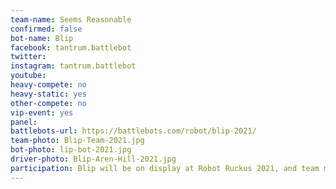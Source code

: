 ```yaml
---
team-name: Seems Reasonable
confirmed: false
bot-name: Blip
facebook: tantrum.battlebot
twitter:
instagram: tantrum.battlebot
youtube:
heavy-compete: no
heavy-static: yes
other-compete: no
vip-event: yes
panel:
battlebots-url: https://battlebots.com/robot/blip-2021/
team-photo: Blip-Team-2021.jpg
bot-photo: lip-bot-2021.jpg
driver-photo: Blip-Aren-Hill-2021.jpg
participation: Blip will be on display at Robot Ruckus 2021, and team members will be part of the Ruckus VIP Fundraiser event, and you'll also find Aren on the Power Racing Series track!
---
```

